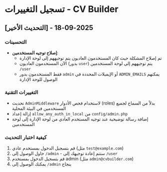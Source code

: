 # تسجيل التغييرات - CV Builder

## [التحديث الأخير] - 2025-09-18

### التحسينات
- **إصلاح توجيه المستخدمين**: 
  - تم إصلاح المشكلة حيث كان المستخدمون العاديون يتم توجيههم إلى لوحة الإدارة
  - الآن المستخدمون العاديون (بدور `user`) يتم توجيههم إلى لوحة المستخدمين `/user`
  - فقط المستخدمون بدور `admin` أو الإيميلات المحددة في `ADMIN_EMAILS` يمكنهم الوصول للوحة الإدارة
  
### التغييرات التقنية
- تحديث `AdminMiddleware` لاستخدام فحص الأدوار (roles) بدلاً من السماح لجميع المستخدمين في البيئة المحلية
- إزالة إعداد `allow_any_auth_in_local` من `config/admin.php`
- إضافة رسالة توضيحية عند توجيه المستخدم العادي من لوحة الإدارة إلى لوحة المستخدمين

### كيفية اختبار التحديث
1. قم بتسجيل الدخول بمستخدم عادي (مثل `test@example.com`)
2. حاول الوصول إلى `/admin` - ستتم إعادة توجيهك إلى `/user`
3. قم بتسجيل الدخول بمستخدم admin (مثل `admin@cvbuilder.com`)
4. يمكنك الوصول إلى `/admin` بنجاح
